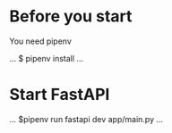 # Before you start

You need pipenv

...
$ pipenv install
...

# Start FastAPI

...
$pipenv run fastapi dev app/main.py
...

